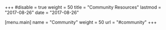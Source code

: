 +++
#disable = true
weight = 50
title = "Community Resources"
lastmod = "2017-08-26"
date = "2017-08-26"

[menu.main]
  name = "Community"
  weight = 50
  url = "#community"
+++
